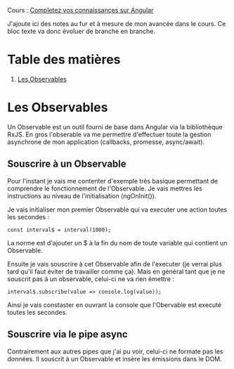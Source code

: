 Cours : [Completez vos connaissances sur Angular](https://openclassrooms.com/fr/courses/7471271-completez-vos-connaissances-sur-angular)

J'ajoute ici des notes au fur et à mesure de mon avancée dans le cours. Ce bloc texte va donc évoluer de branche en branche.

# Table des matières
1. [Les Observables](#les-observables)

# Les Observables
Un Observable est un outil fourni de base dans Angular via la bibliothèque RxJS. En gros l'obserable va me permettre d'effectuer toute la gestion asynchrone de mon application (callbacks, promesse, async/await).
## Souscrire à un Observable
Pour l'instant je vais me contenter d'exemple très basique permettant de comprendre le fonctionnement de l'Observable. Je vais mettres les instructions au niveau de l'initialisation (ngOnInit()).

Je vais initialiser mon premier Observable qui va executer une action toutes les secondes :

    const interval$ = interval(1000);

La norme est d'ajouter un  $  à la fin du nom de toute variable qui contient un Observable.

Ensuite je vais souscrire à cet Observable afin de l'executer (je verrai plus tard qu'il faut éviter de travailler comme ça). Mais en général tant que je ne souscrit pas à un observable, celui-ci ne va rien émettre :

    interval$.subscribe(value => console.log(value));

Ainsi je vais constaster en ouvrant la console que l'Obervable est executé toutes les secondes.

## Souscrire via le pipe async
Contrairement aux autres pipes que j'ai pu voir, celui-ci ne formate pas les données. Il souscrit à un Observable et insère les émissions dans le DOM.